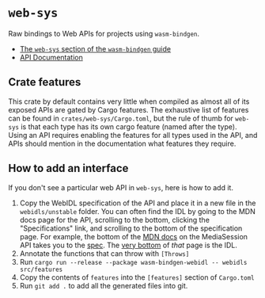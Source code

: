 # `web-sys`

Raw bindings to Web APIs for projects using `wasm-bindgen`.

* [The `web-sys` section of the `wasm-bindgen`
  guide](https://rustwasm.github.io/wasm-bindgen/web-sys/index.html)
* [API Documentation](https://rustwasm.github.io/wasm-bindgen/api/web_sys/)

## Crate features

This crate by default contains very little when compiled as almost all of its
exposed APIs are gated by Cargo features. The exhaustive list of features can be
found in `crates/web-sys/Cargo.toml`, but the rule of thumb for `web-sys` is
that each type has its own cargo feature (named after the type). Using an API
requires enabling the features for all types used in the API, and APIs should
mention in the documentation what features they require.

## How to add an interface

If you don't see a particular web API in `web-sys`, here is how to add it.

1. Copy the WebIDL specification of the API and place it in a new file in the
   `webidls/unstable` folder. You can often find the IDL by going to the MDN
   docs page for the API, scrolling to the bottom, clicking the
   "Specifications" link, and scrolling to the bottom of the specification
   page. For example, the bottom of the [MDN
   docs](https://developer.mozilla.org/en-US/docs/Web/API/MediaSession) on the
   MediaSession API takes you to the
   [spec](https://w3c.github.io/mediasession/#the-mediasession-interface). The
   [very bottom](https://w3c.github.io/mediasession/#idl-index) of _that_ page
   is the IDL.
2. Annotate the functions that can throw with `[Throws]`
3. Run `cargo run --release --package wasm-bindgen-webidl -- webidls src/features`
4. Copy the contents of `features` into the `[features]` section of `Cargo.toml`
5. Run `git add .` to add all the generated files into git.
